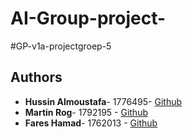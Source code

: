 # AI-Group-project-

#GP-v1a-projectgroep-5 

## Authors

* **Hussin Almoustafa**- 1776495- [Github](https://github.com/hassoonsy2)
* **Martin Rog**- 1792195  - [Github](https://github.com/martinrog)
* **Fares Hamad**- 1762013 - [Github](https://github.com/Fareshamad)
